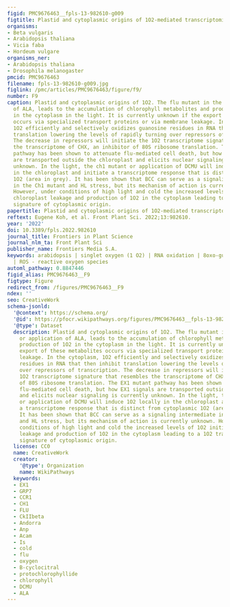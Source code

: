 ```yaml
---
figid: PMC9676463__fpls-13-982610-g009
figtitle: Plastid and cytoplasmic origins of 1O2-mediated transcriptomic responses
organisms:
- Beta vulgaris
- Arabidopsis thaliana
- Vicia faba
- Hordeum vulgare
organisms_ner:
- Arabidopsis thaliana
- Drosophila melanogaster
pmcid: PMC9676463
filename: fpls-13-982610-g009.jpg
figlink: /pmc/articles/PMC9676463/figure/f9/
number: F9
caption: Plastid and cytoplasmic origins of 1O2. The flu mutant in the dark, or application
  of ALA, leads to the accumulation of chlorophyll metabolites and production of 1O2
  in the cytoplasm in the light. It is currently unknown if the export of these metabolites
  occurs via specialized transport proteins or via membrane leakage. In the cytoplasm,
  1O2 efficiently and selectively oxidizes guanosine residues in RNA that then inhibit
  translation lowering the levels of rapidly turning over repressors of transcription.
  The decrease in repressors will initiate the 1O2 transcriptome signature that resembles
  the transcriptome of CHX, an inhibitor of 80S ribosome translation. The EX1 mutant
  pathway has been shown to attenuate flu-mediated cell death, but how EX1 signals
  are transported outside the chloroplast and elicits nuclear signaling is currently
  unknown. In the light, the ch1 mutant or application of DCMU will induce 1O2 locally
  in the chloroplast and initiate a transcriptome response that is distinct from cytoplasmic
  1O2 (area in grey). It has been shown that BCC can serve as a signaling intermediate
  in the Ch1 mutant and HL stress, but its mechanism of action is currently unknown.
  However, under conditions of high light and cold the increased levels of 1O2 initiate
  chloroplast leakage and production of 1O2 in the cytoplasm leading to a 1O2 transcriptome
  signature of cytoplasmic origin.
papertitle: Plastid and cytoplasmic origins of 1O2-mediated transcriptomic responses.
reftext: Eugene Koh, et al. Front Plant Sci. 2022;13:982610.
year: '2022'
doi: 10.3389/fpls.2022.982610
journal_title: Frontiers in Plant Science
journal_nlm_ta: Front Plant Sci
publisher_name: Frontiers Media S.A.
keywords: arabidopsis | singlet oxygen (1 O2) | RNA oxidation | 8oxo-guanosine (8-oxoG)
  | ROS - reactive oxygen species
automl_pathway: 0.8847446
figid_alias: PMC9676463__F9
figtype: Figure
redirect_from: /figures/PMC9676463__F9
ndex: ''
seo: CreativeWork
schema-jsonld:
  '@context': https://schema.org/
  '@id': https://pfocr.wikipathways.org/figures/PMC9676463__fpls-13-982610-g009.html
  '@type': Dataset
  description: Plastid and cytoplasmic origins of 1O2. The flu mutant in the dark,
    or application of ALA, leads to the accumulation of chlorophyll metabolites and
    production of 1O2 in the cytoplasm in the light. It is currently unknown if the
    export of these metabolites occurs via specialized transport proteins or via membrane
    leakage. In the cytoplasm, 1O2 efficiently and selectively oxidizes guanosine
    residues in RNA that then inhibit translation lowering the levels of rapidly turning
    over repressors of transcription. The decrease in repressors will initiate the
    1O2 transcriptome signature that resembles the transcriptome of CHX, an inhibitor
    of 80S ribosome translation. The EX1 mutant pathway has been shown to attenuate
    flu-mediated cell death, but how EX1 signals are transported outside the chloroplast
    and elicits nuclear signaling is currently unknown. In the light, the ch1 mutant
    or application of DCMU will induce 1O2 locally in the chloroplast and initiate
    a transcriptome response that is distinct from cytoplasmic 1O2 (area in grey).
    It has been shown that BCC can serve as a signaling intermediate in the Ch1 mutant
    and HL stress, but its mechanism of action is currently unknown. However, under
    conditions of high light and cold the increased levels of 1O2 initiate chloroplast
    leakage and production of 1O2 in the cytoplasm leading to a 1O2 transcriptome
    signature of cytoplasmic origin.
  license: CC0
  name: CreativeWork
  creator:
    '@type': Organization
    name: WikiPathways
  keywords:
  - EX1
  - GRP7
  - CCR1
  - CH1
  - FLU
  - CkIIbeta
  - Andorra
  - Anp
  - Acam
  - Is
  - cold
  - flu
  - oxygen
  - B-cyclocitral
  - protochlorophyllide
  - chlorophyll
  - DCMU
  - ALA
---
```

